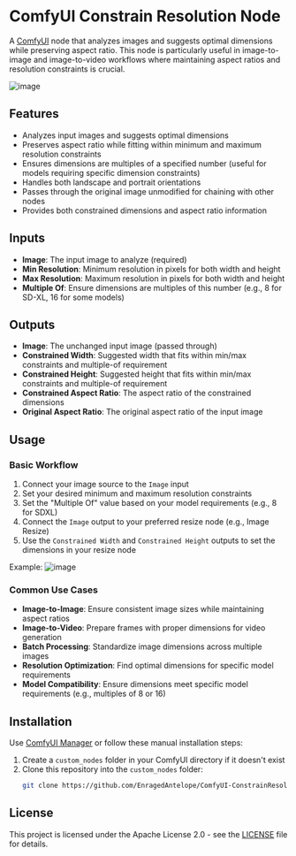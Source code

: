 # ComfyUI Constrain Resolution Node

A [ComfyUI](https://github.com/comfyanonymous/ComfyUI) node that analyzes images and suggests optimal dimensions while preserving aspect ratio. This node is particularly useful in image-to-image and image-to-video workflows where maintaining aspect ratios and resolution constraints is crucial.

![image](https://github.com/user-attachments/assets/58a39057-167c-49a4-89d7-542b5f38aad1)

## Features

- Analyzes input images and suggests optimal dimensions
- Preserves aspect ratio while fitting within minimum and maximum resolution constraints
- Ensures dimensions are multiples of a specified number (useful for models requiring specific dimension constraints)
- Handles both landscape and portrait orientations
- Passes through the original image unmodified for chaining with other nodes
- Provides both constrained dimensions and aspect ratio information

## Inputs

- **Image**: The input image to analyze (required)
- **Min Resolution**: Minimum resolution in pixels for both width and height
- **Max Resolution**: Maximum resolution in pixels for both width and height
- **Multiple Of**: Ensure dimensions are multiples of this number (e.g., 8 for SD-XL, 16 for some models)

## Outputs

- **Image**: The unchanged input image (passed through)
- **Constrained Width**: Suggested width that fits within min/max constraints and multiple-of requirement
- **Constrained Height**: Suggested height that fits within min/max constraints and multiple-of requirement
- **Constrained Aspect Ratio**: The aspect ratio of the constrained dimensions
- **Original Aspect Ratio**: The original aspect ratio of the input image

## Usage

### Basic Workflow
1. Connect your image source to the `Image` input
2. Set your desired minimum and maximum resolution constraints
3. Set the "Multiple Of" value based on your model requirements (e.g., 8 for SDXL)
4. Connect the `Image` output to your preferred resize node (e.g., Image Resize)
5. Use the `Constrained Width` and `Constrained Height` outputs to set the dimensions in your resize node

Example:
![image](https://github.com/user-attachments/assets/36dd312c-4a65-44ce-aead-fb7cbe65c72c)


### Common Use Cases

- **Image-to-Image**: Ensure consistent image sizes while maintaining aspect ratios
- **Image-to-Video**: Prepare frames with proper dimensions for video generation
- **Batch Processing**: Standardize image dimensions across multiple images
- **Resolution Optimization**: Find optimal dimensions for specific model requirements
- **Model Compatibility**: Ensure dimensions meet specific model requirements (e.g., multiples of 8 or 16)

## Installation

Use [ComfyUI Manager](https://github.com/ltdrdata/ComfyUI-Manager) or follow these manual installation steps:

1. Create a `custom_nodes` folder in your ComfyUI directory if it doesn't exist
2. Clone this repository into the `custom_nodes` folder:
   ```bash
   git clone https://github.com/EnragedAntelope/ComfyUI-ConstrainResolution.git
   ```

## License

This project is licensed under the Apache License 2.0 - see the [LICENSE](LICENSE) file for details.
